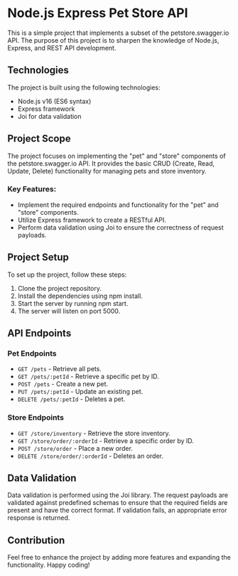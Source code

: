# Node.js Express Pet Store API

This is a simple project that implements a subset of the petstore.swagger.io API. The purpose of this project is to sharpen the knowledge of Node.js, Express, and REST API development.

## Technologies

The project is built using the following technologies:

<ul>
<li>Node.js v16 (ES6 syntax)</li>
<li>Express framework</li>
<li>Joi for data validation</li>
</ul>

## Project Scope

The project focuses on implementing the "pet" and "store" components of the petstore.swagger.io API. It provides the basic CRUD (Create, Read, Update, Delete) functionality for managing pets and store inventory.

### Key Features:

<ul>
<li>Implement the required endpoints and functionality for the "pet" and "store" components.</li>
<li>Utilize Express framework to create a RESTful API.</li>
<li>Perform data validation using Joi to ensure the correctness of request payloads.</li>
</ul>

## Project Setup

To set up the project, follow these steps:

<ol>
<li>Clone the project repository.</li>
<li>Install the dependencies using npm install.</li>
<li>Start the server by running npm start.</li>
<li>The server will listen on port 5000.</li>
</ol>

## API Endpoints

### Pet Endpoints

<ul>
<li><code>GET /pets</code> - Retrieve all pets.</li>
<li><code>GET /pets/:petId</code> - Retrieve a specific pet by ID. </li>
<li><code>POST /pets</code> - Create a new pet.</li>
<li><code>PUT /pets/:petId</code> - Update an existing pet.</li>
<li><code>DELETE /pets/:petId</code> - Deletes a pet.</li>
</ul>

### Store Endpoints

<ul>
<li><code>GET /store/inventory</code> - Retrieve the store inventory.</li>
<li><code>GET /store/order/:orderId</code> - Retrieve a specific order by ID.</li>
<li><code>POST /store/order</code> - Place a new order.</li>
<li><code>DELETE /store/order/:orderId</code> - Deletes an order.</li>
</ul>

## Data Validation

Data validation is performed using the Joi library. The request payloads are validated against predefined schemas to ensure that the required fields are present and have the correct format. If validation fails, an appropriate error response is returned.

## Contribution

Feel free to enhance the project by adding more features and expanding the functionality. Happy coding!
